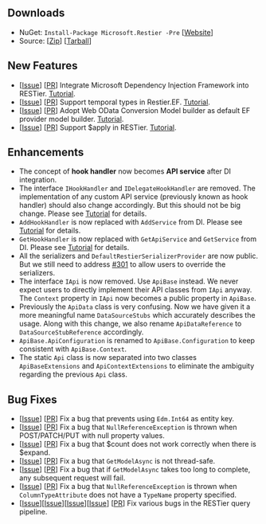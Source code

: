 ## Downloads

 - NuGet: `Install-Package Microsoft.Restier -Pre` [[Website](http://www.nuget.org/packages/Microsoft.Restier/0.5.0-beta)]
 - Source: [[Zip](https://github.com/OData/RESTier/archive/0.5.0-beta.zip)] [[Tarball](https://github.com/OData/RESTier/archive/0.5.0-beta.tar.gz)]

## New Features

 - [[Issue](https://github.com/OData/RESTier/issues/150)] [[PR](https://github.com/OData/RESTier/pull/286)] Integrate Microsoft Dependency Injection Framework into RESTier. [Tutorial](http://odata.github.io/RESTier/#04-04-Api-Service).
 - [[Issue](https://github.com/OData/RESTier/issues/273)] [[PR](https://github.com/OData/RESTier/pull/278)] Support temporal types in Restier.EF. [Tutorial](http://odata.github.io/RESTier/#03-07-Temporal).
 - [[Issue](https://github.com/OData/RESTier/issues/383)] [[PR](https://github.com/OData/RESTier/pull/402)] Adopt Web OData Conversion Model builder as default EF provider model builder. [Tutorial](http://odata.github.io/WebApi/#02-04-convention-model-builder).
 - [[Issue](https://github.com/OData/RESTier/issues/360)] [[PR](https://github.com/OData/RESTier/pull/399)] Support $apply in RESTier. [Tutorial](http://docs.oasis-open.org/odata/odata-data-aggregation-ext/v4.0/odata-data-aggregation-ext-v4.0.html).

## Enhancements

 - The concept of **hook handler** now becomes **API service** after DI integration.
 - The interface `IHookHandler` and `IDelegateHookHandler` are removed. The implementation of any custom API service (previously known as hook handler) should also change accordingly. But this should not be big change. Please see [Tutorial](http://odata.github.io/RESTier/#04-04-Api-Service) for details.
 - `AddHookHandler` is now replaced with `AddService` from DI. Please see [Tutorial](http://odata.github.io/RESTier/#04-04-Api-Service) for details.
 - `GetHookHandler` is now replaced with `GetApiService` and `GetService` from DI. Please see [Tutorial](http://odata.github.io/RESTier/#04-04-Api-Service) for details.
 - All the serializers and `DefaultRestierSerializerProvider` are now public. But we still need to address [#301](https://github.com/OData/RESTier/issues/301) to allow users to override the serializers.
 - The interface `IApi` is now removed. Use `ApiBase` instead. We never expect users to directly implement their API classes from `IApi` anyway. The `Context` property in `IApi` now becomes a public property in `ApiBase`.
 - Previously the `ApiData` class is very confusing. Now we have given it a more meaningful name `DataSourceStubs` which accurately describes the usage. Along with this change, we also rename `ApiDataReference` to `DataSourceStubReference` accordingly.
 - `ApiBase.ApiConfiguration` is renamed to `ApiBase.Configuration` to keep consistent with `ApiBase.Context`.
 - The static `Api` class is now separated into two classes `ApiBaseExtensions` and `ApiContextExtensions` to eliminate the ambiguity regarding the previous `Api` class.
## Bug Fixes

 - [[Issue](https://github.com/OData/RESTier/issues/123)] [[PR](https://github.com/OData/RESTier/pull/294)] Fix a bug that prevents using `Edm.Int64` as entity key.
 - [[Issue](https://github.com/OData/RESTier/issues/269)] [[PR](https://github.com/OData/RESTier/pull/271)] Fix a bug that `NullReferenceException` is thrown when POST/PATCH/PUT with null property values.
 - [[Issue](https://github.com/OData/RESTier/issues/287)] [[PR](https://github.com/OData/RESTier/pull/314)] Fix a bug that $count does not work correctly when there is $expand.
 - [[Issue](https://github.com/OData/RESTier/issues/304)] [[PR](https://github.com/OData/RESTier/pull/306)] Fix a bug that `GetModelAsync` is not thread-safe.
 - [[Issue](https://github.com/OData/RESTier/issues/304)] [[PR](https://github.com/OData/RESTier/pull/322)] Fix a bug that if `GetModelAsync` takes too long to complete, any subsequent request will fail.
 - [[Issue](https://github.com/OData/RESTier/issues/308)] [[PR](https://github.com/OData/RESTier/pull/313)] Fix a bug that `NullReferenceException` is thrown when `ColumnTypeAttribute` does not have a `TypeName` property specified.
 - [[Issue](https://github.com/OData/RESTier/issues/309)][[Issue](https://github.com/OData/RESTier/issues/310)][[Issue](https://github.com/OData/RESTier/issues/311)][[Issue](https://github.com/OData/RESTier/issues/312)] [[PR](https://github.com/OData/RESTier/pull/313)] Fix various bugs in the RESTier query pipeline.